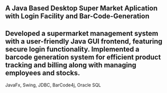 A Java Based Desktop Super Market Aplication with Login Facility and Bar-Code-Generation
--------------------------------------------------------
Developed a supermarket management system with a user-friendly Java GUI frontend, featuring secure login functionality. Implemented a barcode generation system for efficient product tracking and billing along with managing employees and stocks.
--------------------------------------------------------
JavaFx, Swing, JDBC, BarCode4j, Oracle SQL
